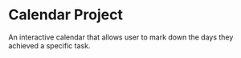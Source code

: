 # Calendar Project

An interactive calendar that allows user to mark down the days they achieved a specific task.
